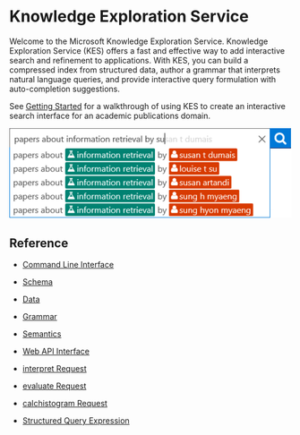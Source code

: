 <!--
NavPath: Knowledge Exploration Service
LinkLabel: Overview
Url: KES/documentation/overview
Weight: 65
-->

# Knowledge Exploration Service
Welcome to the Microsoft Knowledge Exploration Service.  Knowledge Exploration Service (KES) offers a fast and effective way to add interactive search and refinement to applications.  With KES, you can build a compressed index from structured data, author a grammar that interprets natural language queries, and provide interactive query formulation with auto-completion suggestions.

See [Getting Started](Start.md) for a walkthrough of using KES to create an interactive search interface for an academic publications domain.

![AcademicAutoComplete](AutoComplete.png)

## Reference
* [Command Line Interface](Runtime.md)
* [Schema](Schema.md)
* [Data](Data.md)
* [Grammar](Grammar.md)
* [Semantics](Semantics.md)


* [Web API Interface](WebAPI.md)
* [interpret Request](interpret-method.md)
* [evaluate Request](evaluate.md)
* [calchistogram Request](calchistogram.md)
* [Structured Query Expression](Expressions.md)

